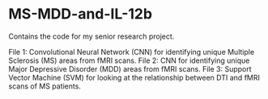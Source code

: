 # MS-MDD-and-IL-12b

Contains the code for my senior research project.

File 1: Convolutional Neural Network (CNN) for identifying unique Multiple Sclerosis (MS) areas from fMRI scans.
File 2: CNN for identifying unique Major Depressive Disorder (MDD) areas from fMRI scans.
File 3: Support Vector Machine (SVM) for looking at the relationship between DTI and fMRI scans of MS patients. 
